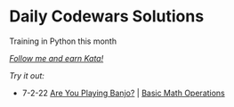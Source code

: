 # Daily Codewars Solutions
Training in Python this month

[_Follow me and earn Kata!_](https://www.codewars.com/users/nuiben)

_Try it out:_
- 7-2-22 [Are You Playing Banjo?](https://www.codewars.com/kata/53af2b8861023f1d88000832) | [Basic Math Operations](https://www.codewars.com/kata/57356c55867b9b7a60000bd7)
